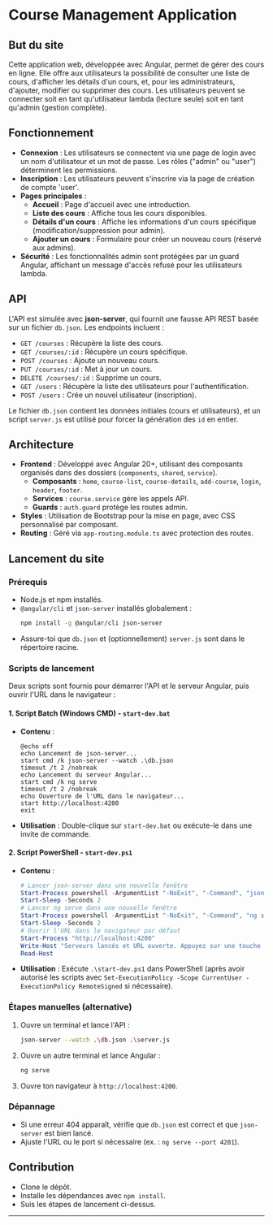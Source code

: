 # Course Management Application

## But du site

Cette application web, développée avec Angular, permet de gérer des cours en ligne. Elle offre aux utilisateurs la possibilité de consulter une liste de cours, d'afficher les détails d'un cours, et, pour les administrateurs, d'ajouter, modifier ou supprimer des cours. Les utilisateurs peuvent se connecter soit en tant qu'utilisateur lambda (lecture seule) soit en tant qu'admin (gestion complète).

## Fonctionnement

- **Connexion** : Les utilisateurs se connectent via une page de login avec un nom d'utilisateur et un mot de passe. Les rôles ("admin" ou "user") déterminent les permissions.
- **Inscription** : Les utilisateurs peuvent s'inscrire via la page de création de compte 'user'.
- **Pages principales** :
  - **Accueil** : Page d'accueil avec une introduction.
  - **Liste des cours** : Affiche tous les cours disponibles.
  - **Détails d'un cours** : Affiche les informations d'un cours spécifique (modification/suppression pour admin).
  - **Ajouter un cours** : Formulaire pour créer un nouveau cours (réservé aux admins).
- **Sécurité** : Les fonctionnalités admin sont protégées par un guard Angular, affichant un message d'accès refusé pour les utilisateurs lambda.

## API

L'API est simulée avec **json-server**, qui fournit une fausse API REST basée sur un fichier `db.json`. Les endpoints incluent :

- `GET /courses` : Récupère la liste des cours.
- `GET /courses/:id` : Récupère un cours spécifique.
- `POST /courses` : Ajoute un nouveau cours.
- `PUT /courses/:id` : Met à jour un cours.
- `DELETE /courses/:id` : Supprime un cours.
- `GET /users` : Récupère la liste des utilisateurs pour l'authentification.
- `POST /users` : Crée un nouvel utilisateur (inscription).

Le fichier `db.json` contient les données initiales (cours et utilisateurs), et un script `server.js` est utilisé pour forcer la génération des `id` en entier.

## Architecture

- **Frontend** : Développé avec Angular 20+, utilisant des composants organisés dans des dossiers (`components`, `shared`, `service`).
  - **Composants** : `home`, `course-list`, `course-details`, `add-course`, `login`, `header`, `footer`.
  - **Services** : `course.service` gère les appels API.
  - **Guards** : `auth.guard` protège les routes admin.
- **Styles** : Utilisation de Bootstrap pour la mise en page, avec CSS personnalisé par composant.
- **Routing** : Géré via `app-routing.module.ts` avec protection des routes.

## Lancement du site

### Prérequis

- Node.js et npm installés.
- `@angular/cli` et `json-server` installés globalement :
  ```bash
  npm install -g @angular/cli json-server
  ```
- Assure-toi que `db.json` et (optionnellement) `server.js` sont dans le répertoire racine.

### Scripts de lancement

Deux scripts sont fournis pour démarrer l'API et le serveur Angular, puis ouvrir l'URL dans le navigateur :

#### 1. Script Batch (Windows CMD) - `start-dev.bat`

- **Contenu** :
  ```batch
  @echo off
  echo Lancement de json-server...
  start cmd /k json-server --watch .\db.json
  timeout /t 2 /nobreak
  echo Lancement du serveur Angular...
  start cmd /k ng serve
  timeout /t 2 /nobreak
  echo Ouverture de l'URL dans le navigateur...
  start http://localhost:4200
  exit
  ```
- **Utilisation** : Double-clique sur `start-dev.bat` ou exécute-le dans une invite de commande.

#### 2. Script PowerShell - `start-dev.ps1`

- **Contenu** :
  ```powershell
  # Lancer json-server dans une nouvelle fenêtre
  Start-Process powershell -ArgumentList "-NoExit", "-Command", "json-server --watch .\db.json"
  Start-Sleep -Seconds 2
  # Lancer ng serve dans une nouvelle fenêtre
  Start-Process powershell -ArgumentList "-NoExit", "-Command", "ng serve"
  Start-Sleep -Seconds 2
  # Ouvrir l'URL dans le navigateur par défaut
  Start-Process "http://localhost:4200"
  Write-Host "Serveurs lancés et URL ouverte. Appuyez sur une touche pour fermer ce script..."
  Read-Host
  ```
- **Utilisation** : Exécute `.\start-dev.ps1` dans PowerShell (après avoir autorisé les scripts avec `Set-ExecutionPolicy -Scope CurrentUser -ExecutionPolicy RemoteSigned` si nécessaire).

### Étapes manuelles (alternative)

1. Ouvre un terminal et lance l'API :
   ```bash
   json-server --watch .\db.json .\server.js
   ```
2. Ouvre un autre terminal et lance Angular :
   ```bash
   ng serve
   ```
3. Ouvre ton navigateur à `http://localhost:4200`.

### Dépannage

- Si une erreur 404 apparaît, vérifie que `db.json` est correct et que `json-server` est bien lancé.
- Ajuste l'URL ou le port si nécessaire (ex. : `ng serve --port 4201`).

## Contribution

- Clone le dépôt.
- Installe les dépendances avec `npm install`.
- Suis les étapes de lancement ci-dessus.

---

